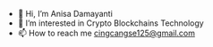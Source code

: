 - 👋 Hi, I’m Anisa Damayanti
- 👀 I’m interested in Crypto Blockchains Technology
- 📫 How to reach me cingcangse125@gmail.com
